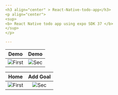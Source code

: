 ```yaml
---
<h3 align="center" > React-Native-todo-app</h3>
<p align="center"> 
<sup>
<b> React Native todo app using expo SDK 37 </b> 
</sup>  
</p> 

---
```


| Demo | Demo
|:-:|:-:|
| ![First](https://user-images.githubusercontent.com/20374208/82692855-1d949f80-9c69-11ea-80fd-b32d14d22643.gif) | ![Sec](https://user-images.githubusercontent.com/20374208/82692855-1d949f80-9c69-11ea-80fd-b32d14d22643.gif) |

| Home | Add Goal
|:-:|:-:|
| ![First](https://dl3.pushbulletusercontent.com/pvDVnh5ZfycV8Hnej7Q48TqI8WCnOLQX/Screenshot_20200522-201033_Expo.jpg) | ![Sec](https://dl3.pushbulletusercontent.com/bFYATxQScnTGzrz4yF3miFmID6TpCAod/Screenshot_20200522-201019_Expo.jpg) |


